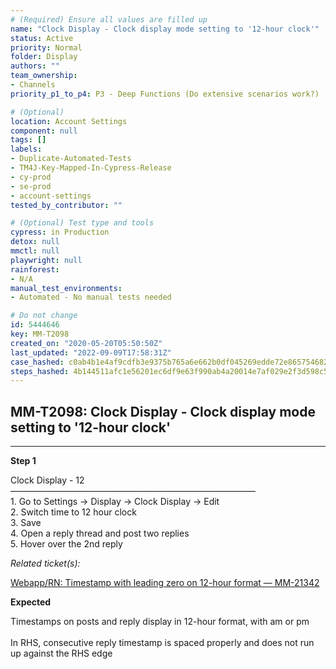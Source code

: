 ```yaml
---
# (Required) Ensure all values are filled up
name: "Clock Display - Clock display mode setting to '12-hour clock'"
status: Active
priority: Normal
folder: Display
authors: ""
team_ownership:
- Channels
priority_p1_to_p4: P3 - Deep Functions (Do extensive scenarios work?)

# (Optional)
location: Account Settings
component: null
tags: []
labels:
- Duplicate-Automated-Tests
- TM4J-Key-Mapped-In-Cypress-Release
- cy-prod
- se-prod
- account-settings
tested_by_contributor: ""

# (Optional) Test type and tools
cypress: in Production
detox: null
mmctl: null
playwright: null
rainforest:
- N/A
manual_test_environments:
- Automated - No manual tests needed

# Do not change
id: 5444646
key: MM-T2098
created_on: "2020-05-20T05:50:50Z"
last_updated: "2022-09-09T17:58:31Z"
case_hashed: c0ab4b1e4af9cdfb3e9375b765a6e662b0df045269edde72e865754682206d710d0bbc91fc88f10abc6ab72544820d67
steps_hashed: 4b144511afc1e56201ec6df9e63f990ab4a20014e7af029e2f3d598c591b27885d0db0d68def6b65eebcdc53ec0dfbf7
---
```


<!-- (Auto-generated) Based on frontmatter's "key" and "name" -->

## MM-T2098: Clock Display - Clock display mode setting to '12-hour clock'

---

**Step 1**

Clock Display - 12\
————————————————————————————\
1\. Go to Settings -> Display -> Clock Display -> Edit\
2\. Switch time to 12 hour clock\
3\. Save\
4\. Open a reply thread and post two replies\
5\. Hover over the 2nd reply

_Related ticket(s):_

[Webapp/RN: Timestamp with leading zero on 12-hour format — MM-21342](https://mattermost.atlassian.net/browse/MM-21342)

**Expected**

Timestamps on posts and reply display in 12-hour format, with am or pm\
\
In RHS, consecutive reply timestamp is spaced properly and does not run up against the RHS edge
